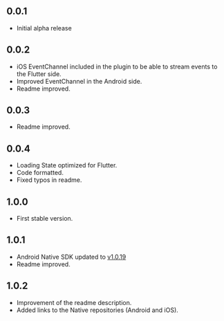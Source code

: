 ## 0.0.1

* Initial alpha release

## 0.0.2

* iOS EventChannel included in the plugin to be able to stream events to the Flutter side.
* Improved EventChannel in the Android side.
* Readme improved.

## 0.0.3
* Readme improved.

## 0.0.4
* Loading State optimized for Flutter.
* Code formatted.
* Fixed typos in readme.

## 1.0.0
* First stable version.

## 1.0.1
* Android Native SDK updated to [v1.0.19](https://github.com/Mopinion-com/mopinion-sdk-android)
* Readme improved.

## 1.0.2
* Improvement of the readme description.
* Added links to the Native repositories (Android and iOS).
